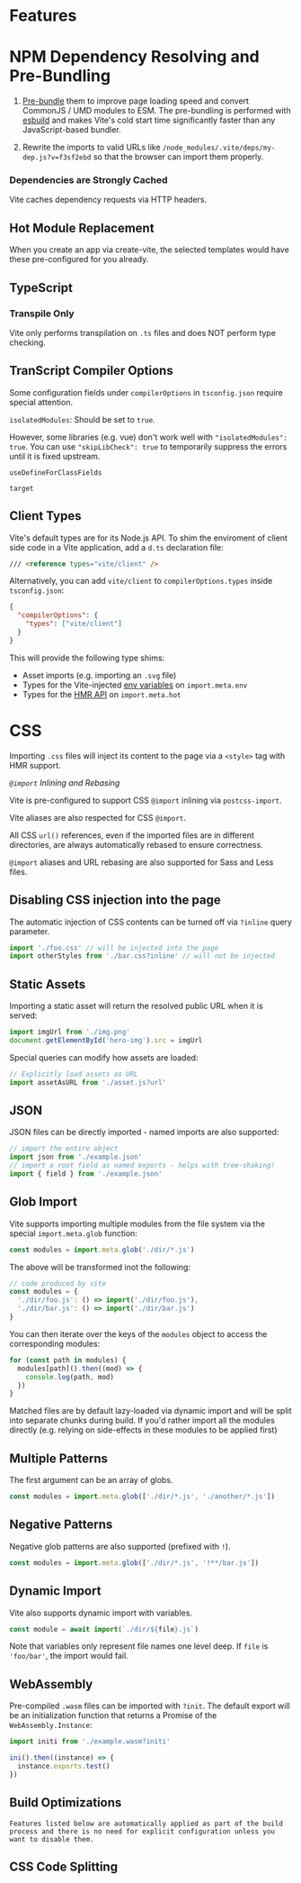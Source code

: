 # Features

# NPM Dependency Resolving and Pre-Bundling

1. [Pre-bundle]() them to improve page loading speed and convert CommonJS / UMD modules to ESM. The pre-bundling is performed with [esbuild]() and makes Vite's cold start time significantly faster than any JavaScript-based bundler.

2. Rewrite the imports to valid URLs like `/node_modules/.vite/deps/my-dep.js?v=f3sf2ebd` so that the browser can import them properly.

### Dependencies are Strongly Cached

Vite caches dependency requests via HTTP headers.

## Hot Module Replacement

When you create an app via create-vite, the selected templates would have these pre-configured for you already.

## TypeScript

### Transpile Only

Vite only performs transpilation on `.ts` files and does NOT perform type checking.

## TranScript Compiler Options

Some configuration fields under `compilerOptions` in `tsconfig.json` require special attention.

`isolatedModules`: Should be set to `true`.

However, some libraries (e.g. vue) don't work well with `"isolatedModules": true`. You can use `"skipLibCheck": true` to temporarily suppress the errors until it is fixed upstream.

`useDefineForClassFields`

`target`

## Client Types

Vite's default types are for its Node.js API. To shim the enviroment of client side code in a Vite application, add a `d.ts` declaration file:

```html
/// <reference types="vite/client" />
```

Alternatively, you can add `vite/client` to `compilerOptions.types` inside `tsconfig.json`:

```json
{
  "compilerOptions": {
    "types": ["vite/client"]
  }
}
```

This will provide the following type shims:
* Asset imports (e.g. importing an `.svg` file)
* Types for the Vite-injected [env variables]() on `import.meta.env`
* Types for the [HMR API]() on `import.meta.hot`

# CSS

Importing `.css` files will inject its content to the page via a `<style>` tag with HMR support.

*`@import` Inlining and Rebasing*

Vite is pre-configured to support CSS `@import` inlining via `postcss-import`.

Vite aliases are also respected for CSS `@import`. 

All CSS `url()` references, even if the imported files are in different directories, are always automatically rebased to ensure correctness.

`@import` aliases and URL rebasing are also supported for Sass and Less files.

## Disabling CSS injection into the page

The automatic injection of CSS contents can be turned off via `?inline` query parameter.

```js
import './foo.css' // will be injected into the page
import otherStyles from './bar.css?inline' // will not be injected
```

## Static Assets

Importing a static asset will return the resolved public URL when it is served:

```js
import imgUrl from './img.png'
document.getElementById('hero-img').src = imgUrl
```

Special queries can modify how assets are loaded:

```js
// Explicitly load assets as URL
import assetAsURL from './asset.js?url'
```

## JSON

JSON files can be directly imported - named imports are also supported:

```js
// import the entire object
import json from './example.json'
// import a root field as named exports - helps with tree-shaking!
import { field } from './example.json'
```

## Glob Import

Vite supports importing multiple modules from the file system via the special `import.meta.glob` function:

```js
const modules = import.meta.glob('./dir/*.js')
```

The above will be transformed inot the following:

```js
// code produced by vite
const modules = {
  './dir/foo.js': () => import('./dir/foo.js'),
  './dir/bar.js': () => import('./dir/bar.js')
}
```

You can then iterate over the keys of the `modules` object to access the corresponding modules:

```js
for (const path in modules) {
  modules[path]().then((mod) => {
    console.log(path, mod)
  })
}
```

Matched files are by default lazy-loaded via dynamic import and will be split into separate chunks during build. If you'd rather import all the modules directly (e.g. relying on side-effects in these modules to be applied first)

## Multiple Patterns

The first argument can be an array of globs.

```js
const modules = import.meta.glob(['./dir/*.js', './another/*.js'])
```

## Negative Patterns

Negative glob patterns are also supported (prefixed with `!`).

```js
const modules = import.meta.glob(['./dir/*.js', '!**/bar.js'])
```

## Dynamic Import

Vite also supports dynamic import with variables.

```js
const module = await import(`./dir/${file}.js`)
```
Note that variables only represent file names one level deep. If `file` is `'foo/bar'`, the import would fail.

## WebAssembly

Pre-compiled `.wasm` files can be imported with `?init`. The default export will be an initialization function that returns a Promise of the `WebAssembly.Instance`:

```js
import initi from './example.wasm?initi'

ini().then((instance) => {
  instance.exports.test()
})
```

## Build Optimizations

```
Features listed below are automatically applied as part of the build process and there is no need for explicit configuration unless you want to disable them.
```

## CSS Code Splitting

